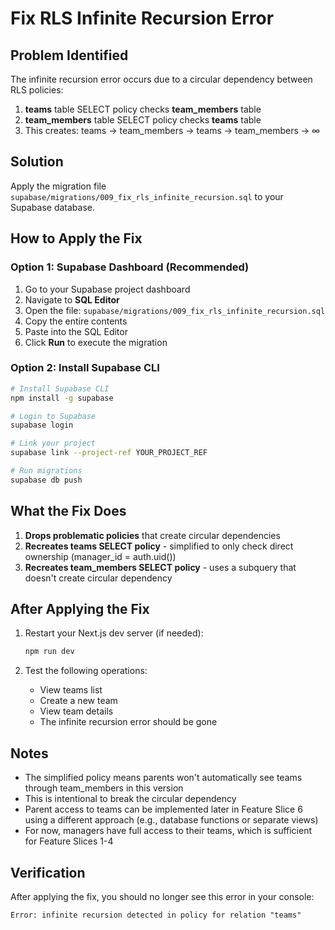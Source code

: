 # Fix RLS Infinite Recursion Error

## Problem Identified

The infinite recursion error occurs due to a circular dependency between RLS policies:

1. **teams** table SELECT policy checks **team_members** table
2. **team_members** table SELECT policy checks **teams** table
3. This creates: teams → team_members → teams → team_members → ∞

## Solution

Apply the migration file `supabase/migrations/009_fix_rls_infinite_recursion.sql` to your Supabase database.

## How to Apply the Fix

### Option 1: Supabase Dashboard (Recommended)

1. Go to your Supabase project dashboard
2. Navigate to **SQL Editor**
3. Open the file: `supabase/migrations/009_fix_rls_infinite_recursion.sql`
4. Copy the entire contents
5. Paste into the SQL Editor
6. Click **Run** to execute the migration

### Option 2: Install Supabase CLI

```bash
# Install Supabase CLI
npm install -g supabase

# Login to Supabase
supabase login

# Link your project
supabase link --project-ref YOUR_PROJECT_REF

# Run migrations
supabase db push
```

## What the Fix Does

1. **Drops problematic policies** that create circular dependencies
2. **Recreates teams SELECT policy** - simplified to only check direct ownership (manager_id = auth.uid())
3. **Recreates team_members SELECT policy** - uses a subquery that doesn't create circular dependency

## After Applying the Fix

1. Restart your Next.js dev server (if needed):
   ```bash
   npm run dev
   ```

2. Test the following operations:
   - View teams list
   - Create a new team
   - View team details
   - The infinite recursion error should be gone

## Notes

- The simplified policy means parents won't automatically see teams through team_members in this version
- This is intentional to break the circular dependency
- Parent access to teams can be implemented later in Feature Slice 6 using a different approach (e.g., database functions or separate views)
- For now, managers have full access to their teams, which is sufficient for Feature Slices 1-4

## Verification

After applying the fix, you should no longer see this error in your console:
```
Error: infinite recursion detected in policy for relation "teams"
```
